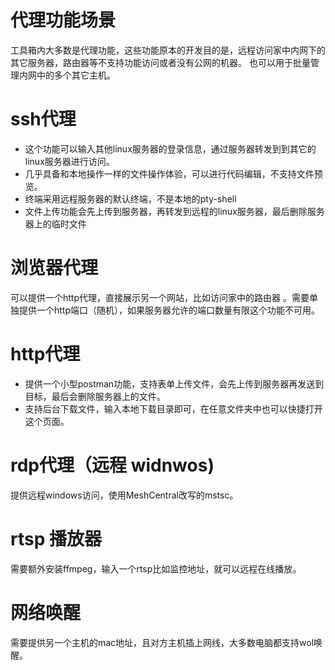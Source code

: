 # 代理功能场景
工具箱内大多数是代理功能，这些功能原本的开发目的是，远程访问家中内网下的其它服务器，路由器等不支持功能访问或者没有公网的机器。 也可以用于批量管理内网中的多个其它主机。
# ssh代理
- 这个功能可以输入其他linux服务器的登录信息，通过服务器转发到到其它的linux服务器进行访问。
- 几乎具备和本地操作一样的文件操作体验，可以进行代码编辑，不支持文件预览。
- 终端采用远程服务器的默认终端，不是本地的pty-shell
- 文件上传功能会先上传到服务器，再转发到远程的linux服务器，最后删除服务器上的临时文件

# 浏览器代理
可以提供一个http代理，直接展示另一个网站，比如访问家中的路由器 。需要单独提供一个http端口（随机），如果服务器允许的端口数量有限这个功能不可用。

# http代理 
- 提供一个小型postman功能，支持表单上传文件，会先上传到服务器再发送到目标，最后会删除服务器上的文件。
- 支持后台下载文件，输入本地下载目录即可，在任意文件夹中也可以快捷打开这个页面。

# rdp代理（远程 widnwos)
提供远程windows访问，使用MeshCentral改写的mstsc。

# rtsp 播放器
需要额外安装ffmpeg，输入一个rtsp比如监控地址，就可以远程在线播放。

# 网络唤醒
需要提供另一个主机的mac地址，且对方主机插上网线，大多数电脑都支持wol唤醒。

